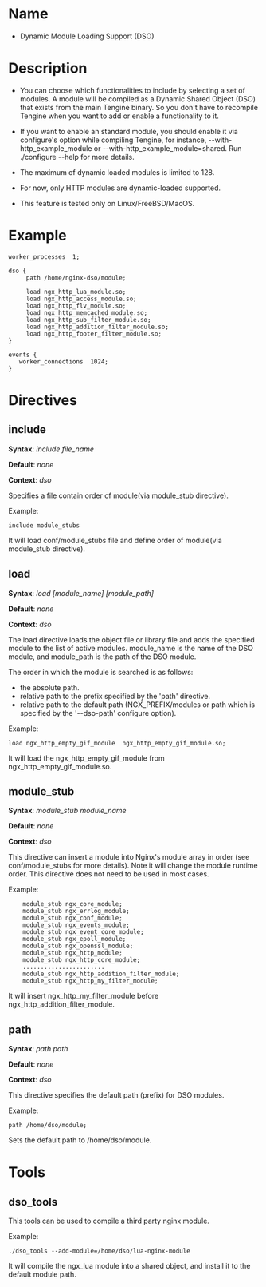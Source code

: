 Name
====

* Dynamic Module Loading Support (DSO)

Description
===========

* You can choose which functionalities to include by selecting a set of modules. A module will be compiled as a Dynamic Shared Object (DSO) that exists from the main Tengine binary. So you don't have to recompile Tengine when you want to add or enable a functionality to it.

* If you want to enable an standard module, you should enable it via configure's option while compiling Tengine, for instance, --with-http\_example_module or --with-http\_example_module=shared. Run ./configure --help for more details.

* The maximum of dynamic loaded modules is limited to 128.

* For now, only HTTP modules are dynamic-loaded supported.

* This feature is tested only on Linux/FreeBSD/MacOS.


Example
===========

    worker_processes  1;
    
    dso {
         path /home/nginx-dso/module;

         load ngx_http_lua_module.so;
         load ngx_http_access_module.so;
         load ngx_http_flv_module.so;
         load ngx_http_memcached_module.so;
         load ngx_http_sub_filter_module.so;
         load ngx_http_addition_filter_module.so;
         load ngx_http_footer_filter_module.so;
    }

    events {
       worker_connections  1024;
    }

Directives
==========

include
-------------

**Syntax**: *include file_name*

**Default**: *none*

**Context**: *dso*

Specifies a file contain order of module(via module_stub directive).

Example:
    
    include module_stubs

It will load conf/module_stubs file and define order of module(via module\_stub directive).

load
------------------------

**Syntax**: *load [module_name] [module_path]*

**Default**: *none*

**Context**: *dso*

The load directive loads the object file or library file and adds the specified module to the list of active modules. module\_name is the name of the DSO module, and module\_path is the path of the DSO module.

The order in which the module is searched is as follows:

* the absolute path.
* relative path to the prefix specified by the 'path' directive.
* relative path to the default path (NGX\_PREFIX/modules or path which is specified by the '--dso-path' configure option).


Example:

    load ngx_http_empty_gif_module  ngx_http_empty_gif_module.so;

It will load the ngx\_http\_empty\_gif\_module from ngx\_http\_empty\_gif\_module.so.


module_stub
-------------

**Syntax**: *module_stub module_name*

**Default**: *none*

**Context**: *dso*


This directive can insert a module into Nginx's module array in order (see conf/module_stubs for more details). Note it will change the module runtime order. This directive does not need to be used in most cases.

Example:

        module_stub ngx_core_module;
        module_stub ngx_errlog_module;
        module_stub ngx_conf_module;
        module_stub ngx_events_module;
        module_stub ngx_event_core_module;
        module_stub ngx_epoll_module;
        module_stub ngx_openssl_module;
        module_stub ngx_http_module;
        module_stub ngx_http_core_module;
        .......................
        module_stub ngx_http_addition_filter_module;
        module_stub ngx_http_my_filter_module;

It will insert ngx\_http\_my\_filter\_module before ngx\_http\_addition\_filter\_module.


path
------------------------

**Syntax**: *path path*

**Default**: *none*

**Context**: *dso*

This directive specifies the default path (prefix) for DSO modules.

Example:

    path /home/dso/module;

Sets the default path to /home/dso/module.


Tools
===========

dso_tools
------------------------

This tools can be used to compile a third party nginx module.

Example:

    ./dso_tools --add-module=/home/dso/lua-nginx-module

It will compile the ngx_lua module into a shared object, and install it to the default module path.
